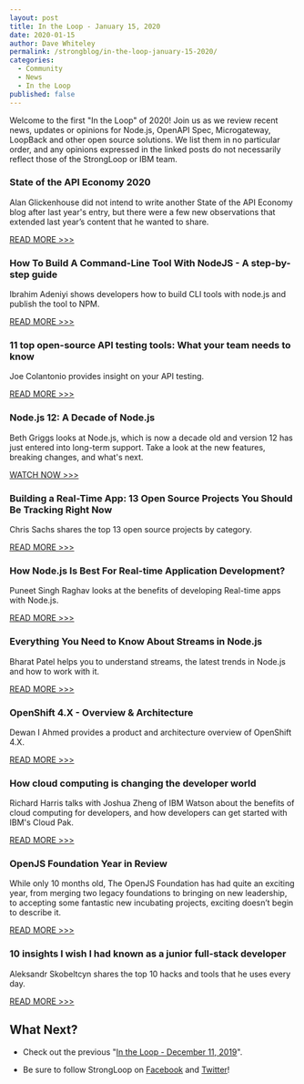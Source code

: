 ```yaml
---
layout: post
title: In the Loop - January 15, 2020
date: 2020-01-15
author: Dave Whiteley
permalink: /strongblog/in-the-loop-january-15-2020/
categories:
  - Community
  - News
  - In the Loop
published: false
---
```


Welcome to the first "In the Loop" of 2020! Join us as we review recent news, updates or opinions for Node.js, OpenAPI Spec, Microgateway, LoopBack and other open source solutions. We list them in no particular order, and any opinions expressed in the linked posts do not necessarily reflect those of the StrongLoop or IBM team.
<!--more-->

### State of the API Economy 2020

Alan Glickenhouse did not intend to write another State of the API Economy blog after last year's entry, but there were a few new observations that extended last year’s content that he wanted to share.

[READ MORE >>>](https://developer.ibm.com/apiconnect/2020/01/14/state-of-the-api-economy-2020/)

### How To Build A Command-Line Tool With NodeJS - A step-by-step guide 

Ibrahim Adeniyi shows developers how to build CLI tools with node.js and publish the tool to NPM. 

[READ MORE >>>](https://dev.to/dendekky/how-to-build-a-command-line-tool-with-nodejs-a-step-by-step-guide-386k)

### 11 top open-source API testing tools: What your team needs to know

Joe Colantonio provides insight on your API testing.

[READ MORE >>>](https://techbeacon.com/app-dev-testing/11-top-open-source-api-testing-tools-what-your-team-needs-know)

### Node.js 12: A Decade of Node.js

Beth Griggs looks at Node.js, which is now a decade old and version 12 has just entered into long-term support. Take a look at the new features, breaking changes, and what's next.

[WATCH NOW >>>](https://youtu.be/HP4N0u_dEgI)

### Building a Real-Time App: 13 Open Source Projects You Should Be Tracking Right Now

Chris Sachs shares the top 13 open source projects by category.

[READ MORE >>>](https://devops.com/building-a-real-time-app-13-open-source-projects-you-should-be-tracking-right-now/)

### How Node.js Is Best For Real-time Application Development?

Puneet Singh Raghav looks at the benefits of developing Real-time apps with Node.js.

[READ MORE >>>](https://www.whatech.com/mobile-apps/blog/629680-how-node-js-is-best-for-real-time-application-development)

### Everything You Need to Know About Streams in Node.js

Bharat Patel helps you to understand streams, the latest trends in Node.js and how to work with it.

[READ MORE >>>](https://www.newsanyway.com/2019/12/26/everything-you-need-to-know-about-streams-in-node-js/)

### OpenShift 4.X - Overview & Architecture

Dewan I Ahmed provides a product and architecture overview of OpenShift 4.X. 

[READ MORE >>>](https://www.linkedin.com/pulse/openshift-4x-overview-architecture-dewan-i-ahmed/)

### How cloud computing is changing the developer world

Richard Harris talks with Joshua Zheng of IBM Watson about the benefits of cloud computing for developers, and how developers can get started with IBM's Cloud Pak. 

[READ MORE >>>](https://appdevelopermagazine.com/how-cloud-computing-is-changing-the-developer-world/)

### OpenJS Foundation Year in Review

While only 10 months old, The OpenJS Foundation has had quite an exciting year, from merging two legacy foundations to bringing on new leadership, to accepting some fantastic new incubating projects, exciting doesn’t begin to describe it.

[READ MORE >>>](https://openjsf.org/blog/2019/12/26/openjs-foundation-year-in-review/)

### 10 insights I wish I had known as a junior full-stack developer 

Aleksandr Skobeltcyn shares the top 10 hacks and tools that he uses every day. 

[READ MORE >>>](https://dev.to/skobak/10-insights-i-wish-i-had-known-as-a-junior-full-stack-developer-11kc)

## What Next?

* Check out the previous "[In the Loop - December 11, 2019](https://strongloop.com/strongblog/in-the-loop-december-11-2019/)".

* Be sure to follow StrongLoop on [Facebook](https://www.facebook.com/strongloop/) and [Twitter](https://twitter.com/StrongLoop)!

